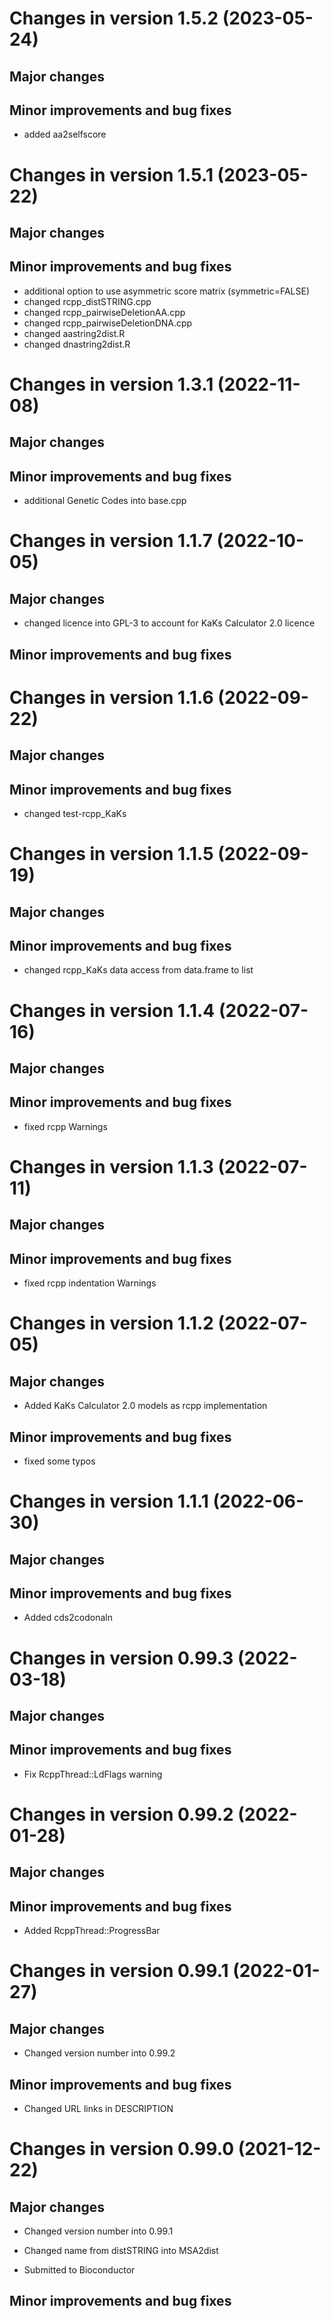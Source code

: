 # Changes in version 1.5.2 (2023-05-24)

## Major changes

## Minor improvements and bug fixes

* added aa2selfscore

# Changes in version 1.5.1 (2023-05-22)

## Major changes

## Minor improvements and bug fixes

* additional option to use asymmetric score matrix (symmetric=FALSE)
* changed rcpp_distSTRING.cpp
* changed rcpp_pairwiseDeletionAA.cpp
* changed rcpp_pairwiseDeletionDNA.cpp
* changed aastring2dist.R
* changed dnastring2dist.R

# Changes in version 1.3.1 (2022-11-08)

## Major changes

## Minor improvements and bug fixes

* additional Genetic Codes into base.cpp

# Changes in version 1.1.7 (2022-10-05)

## Major changes

* changed licence into GPL-3 to account for KaKs Calculator 2.0 licence

## Minor improvements and bug fixes

# Changes in version 1.1.6 (2022-09-22)

## Major changes

## Minor improvements and bug fixes

* changed test-rcpp_KaKs

# Changes in version 1.1.5 (2022-09-19)

## Major changes

## Minor improvements and bug fixes

* changed rcpp_KaKs data access from data.frame to list

# Changes in version 1.1.4 (2022-07-16)

## Major changes

## Minor improvements and bug fixes

* fixed rcpp Warnings

# Changes in version 1.1.3 (2022-07-11)

## Major changes

## Minor improvements and bug fixes

* fixed rcpp indentation Warnings

# Changes in version 1.1.2 (2022-07-05)

## Major changes

* Added KaKs Calculator 2.0 models as rcpp implementation

## Minor improvements and bug fixes

* fixed some typos

# Changes in version 1.1.1 (2022-06-30)

## Major changes

## Minor improvements and bug fixes

* Added cds2codonaln

# Changes in version 0.99.3 (2022-03-18)

## Major changes

## Minor improvements and bug fixes

* Fix RcppThread::LdFlags warning

# Changes in version 0.99.2 (2022-01-28)

## Major changes

## Minor improvements and bug fixes

* Added RcppThread::ProgressBar

# Changes in version 0.99.1 (2022-01-27)

## Major changes

* Changed version number into 0.99.2

## Minor improvements and bug fixes

* Changed URL links in DESCRIPTION

# Changes in version 0.99.0 (2021-12-22)

## Major changes

* Changed version number into 0.99.1

* Changed name from distSTRING into MSA2dist

* Submitted to Bioconductor

## Minor improvements and bug fixes
